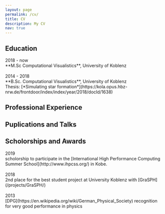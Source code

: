 ```yaml
---
layout: page
permalink: /cv/
title: CV
description: My CV
nav: true
---
```


## Education

<div class="row">
    <div class="col-md-1">
        2018 - now
    </div>
    <div class="col-11" markdown="1">
        **M.Sc Computational Visualistics**, University of Koblenz
    </div>
</div>
<br>
<div class="row">
    <div class="col-md-1" markdown="1">
        2014 - 2018
    </div>
    <div class="col-11">
        **B.Sc. Computational Visualistics**, University of Koblenz<br>
        Thesis: [*Simulating star formation*](https://kola.opus.hbz-nrw.de/frontdoor/index/index/year/2018/docId/1638) 
    </div>
</div>


## Professional Experience

## Puplications and Talks

## Scholorships and Awards

<div class="row">
    <div class="col-md-1">
        2019
    </div>
    <div class="col-11" markdown="1">
        scholorship to participate in the [International High Performance Computing Summer School](http://www.ihpcss.org/) in Kobe.
    </div>
</div>
<br>
<div class="row">
    <div class="col-1">
        2018
    </div>
    <div class="col-md-11" markdown="1">
        2nd place for the best student project at University Koblenz with [GraSPH](/projects/GraSPH/) 
    </div>
</div>
<br>
<div class="row">
    <div class="col-md-1">
        2013
    </div>
    <div class="col-md-11" markdown="1">
        [DPG](https://en.wikipedia.org/wiki/German_Physical_Society) recognition for very good performance in physics
    </div>
</div>
